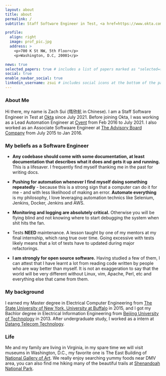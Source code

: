 ```yaml
---
layout: about
title: about
permalink: /
subtitle: Staff Software Engineer in Test, <a href=https://www.okta.com/>Okta, Inc.</a>

profile:
  align: right
  image: prof_pic.jpg
  address: >
    <p>700 K St NW, 5th Floor</p>
    <p>Washington, D.C, 20001</p>

news: true
selected_papers: true # includes a list of papers marked as "selected={true}"
social: true
enable_navbar_social: true 
linkedin_username: zsui # includes social icons at the bottom of the page
---
```


### About Me

Hi there, my name is Zach Sui (隋欣航 in Chinese). I am a Staff Software Engineer in Test at [Okta](https://www.okta.com) since July 2021. Before joining Okta, I was working as a Lead Automation Engineer at [Cvent](https://www.cvent.com) from Feb 2016 to July 2021. I also worked as an Associate Softwaare Engineer at [The Advisory Board Company](https://www.advisory.com/) from July 2015 to Jan 2016.


### My beliefs as a Software Engineer

- **Any codebase should come with some documentation, at least documentation that describes what it does and gets it up and running.** This is a lifesaver. I frequently find myself thanking me in the past for writing docs.

- **Pushing for automation whenever I find myself doing something repeatedly** - because this is a strong sign that a computer can do it for me - and with less likelihood of making an error. **Automate everything** is my philosophy, I love leveraging automation technics like Selenium, Jenkins, Docker, Jenkins and AWS.

- **Monitoring and logging are absolutely critical.** Otherwise you will be flying blind and not knowing where to start debugging the system when shit hits the fan.

- Tests **NEED** maintenance. A lesson taught by one of my mentors at my final internship, which rang true over time. Going excessive with tests likely means that a lot of tests have to updated during major refactorings.

- **I am strongly for open source software.** Having studied a few of them, I can attest that I have learnt a lot from reading code written by people who are way better than myself. It is not an exaggeration to say that the world will be very different without Linux, vim, Apache, Perl, etc and everything else that came from them.

### My background

I earned my Master degree in Electrical Computer Engineering from [The State University of New York, University at Buffalo](https://www.buffalo.edu/) in 2015, and I got my Bachlor degree in Electrical Information Engineering from [Beijing University of Technology](https://www.bjut.edu.cn/) in 2013. After undergraduate study, I worked as a intern at [Datang Telecom Technology](https://www.datang.com/).

### Life

Me and my family are living in Virginia, in my spare time we will visit museums in Washington, D.C., my favorite one is The East Building of [National Gallery of Art](https://en.wikipedia.org/wiki/National_Gallery_of_Art). We really enjoy searching yummy foods near DMV area, you can also find me hiking many of the beautiful trails at [Shenandoah National Park](https://www.nps.gov/shen/index.htm).


